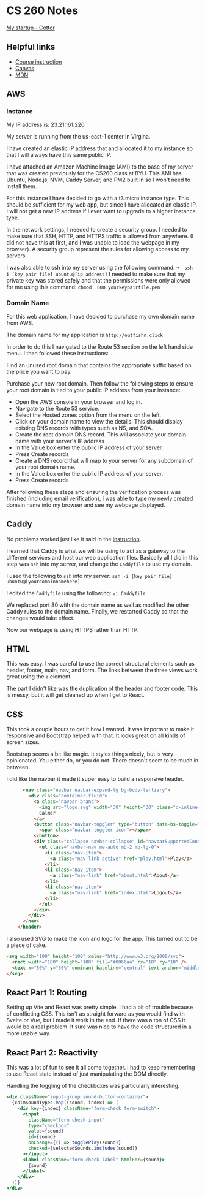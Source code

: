 # CS 260 Notes

[My startup - Cotter](insertLinkHere)

## Helpful links

- [Course instruction](https://github.com/webprogramming260)
- [Canvas](https://byu.instructure.com)
- [MDN](https://developer.mozilla.org)

## AWS

### Instance

My IP address is: 23.21.161.220

My server is running from the us-east-1 center in Virgina.

I have created an elastic IP address that and allocated it to my instance so that I will always have this same public IP.

I have attached an Amazon Machine Image (AMI) to the base of my server that was created previously for the CS260 class at BYU. This AMI has Ubuntu, Node.js, NVM, Caddy Server, and PM2 built in so I won't need to install them.

For this instance I have decided to go with a t3.micro instance type. This should be sufficient for my web app, but since I have allocated an elastic IP, I will not get a new IP address if I ever want to upgrade to a higher instance type.

In the network settings, I needed to create a security group. I needed to make sure that SSH, HTTP, and HTTPS traffic is allowed from anywhere. (I did not have this at first, and I was unable to load the webpage in my browser). A security group represent the rules for allowing access to my servers.

I was also able to ssh into my server using the following command: `➜  ssh -i [key pair file] ubuntu@[ip address]`
I needed to make sure that my private key was stored safely and that the permissions were only allowed for me using this command: `chmod  600 yourkeypairfile.pem`

### Domain Name

For this web application, I have decided to purchase my own domain name from AWS.

The domain name for my application is `http://outfishn.click`

In order to do this I navigated to the Route 53 section on the left hand side menu. I then followed these instructions:

Find an unused root domain that contains the appropriate suffix based on the price you want to pay. 

Purchase your new root domain. Then follow the following steps to ensure your root domain is tied to your public IP address from your instance:

* Open the AWS console in your browser and log in.
* Navigate to the Route 53 service.
* Select the Hosted zones option from the menu on the left.
* Click on your domain name to view the details. This should display existing DNS records with types such as NS, and SOA.
* Create the root domain DNS record. This will associate your domain name with your server's IP address
* In the Value box enter the public IP address of your server.
* Press Create records
* Create a DNS record that will map to your server for any subdomain of your root domain name. 
* In the Value box enter the public IP address of your server.
* Press Create records

After following these steps and ensuring the verification process was finished (including email verification), I was able to type my newly created domain name into my browser and see my webpage displayed.

## Caddy

No problems worked just like it said in the [instruction](https://github.com/webprogramming260/.github/blob/main/profile/webServers/https/https.md).

I learned that Caddy is what we will be using to act as a gateway to the different services and host our web application files. Basically all I did in this step was `ssh` into my server, and change the `Caddyfile` to use my domain. 

I used the following to `ssh` into my server:
`ssh -i [key pair file] ubuntu@[yourdomainnamehere]`

I edited the `Caddyfile` using the following:
`vi Caddyfile`

We replaced port 80 with the domain name as well as modified the other Caddy rules to the domain name. Finally, we restarted Caddy so that the changes would take effect.

Now our webpage is using HTTPS rather than HTTP.

## HTML

This was easy. I was careful to use the correct structural elements such as header, footer, main, nav, and form. The links between the three views work great using the `a` element.

The part I didn't like was the duplication of the header and footer code. This is messy, but it will get cleaned up when I get to React.

## CSS

This took a couple hours to get it how I wanted. It was important to make it responsive and Bootstrap helped with that. It looks great on all kinds of screen sizes.

Bootstrap seems a bit like magic. It styles things nicely, but is very opinionated. You either do, or you do not. There doesn't seem to be much in between.

I did like the navbar it made it super easy to build a responsive header.

```html
      <nav class="navbar navbar-expand-lg bg-body-tertiary">
        <div class="container-fluid">
          <a class="navbar-brand">
            <img src="logo.svg" width="30" height="30" class="d-inline-block align-top" alt="" />
            Calmer
          </a>
          <button class="navbar-toggler" type="button" data-bs-toggle="collapse" data-bs-target="#navbarSupportedContent">
            <span class="navbar-toggler-icon"></span>
          </button>
          <div class="collapse navbar-collapse" id="navbarSupportedContent">
            <ul class="navbar-nav me-auto mb-2 mb-lg-0">
              <li class="nav-item">
                <a class="nav-link active" href="play.html">Play</a>
              </li>
              <li class="nav-item">
                <a class="nav-link" href="about.html">About</a>
              </li>
              <li class="nav-item">
                <a class="nav-link" href="index.html">Logout</a>
              </li>
            </ul>
          </div>
        </div>
      </nav>
    </header>
```

I also used SVG to make the icon and logo for the app. This turned out to be a piece of cake.

```html
<svg width="100" height="100" xmlns="http://www.w3.org/2000/svg">
  <rect width="100" height="100" fill="#0066aa" rx="10" ry="10" />
  <text x="50%" y="50%" dominant-baseline="central" text-anchor="middle" font-size="72" font-family="Arial" fill="white">C</text>
</svg>
```

## React Part 1: Routing

Setting up Vite and React was pretty simple. I had a bit of trouble because of conflicting CSS. This isn't as straight forward as you would find with Svelte or Vue, but I made it work in the end. If there was a ton of CSS it would be a real problem. It sure was nice to have the code structured in a more usable way.

## React Part 2: Reactivity

This was a lot of fun to see it all come together. I had to keep remembering to use React state instead of just manipulating the DOM directly.

Handling the toggling of the checkboxes was particularly interesting.

```jsx
<div className="input-group sound-button-container">
  {calmSoundTypes.map((sound, index) => (
    <div key={index} className="form-check form-switch">
      <input
        className="form-check-input"
        type="checkbox"
        value={sound}
        id={sound}
        onChange={() => togglePlay(sound)}
        checked={selectedSounds.includes(sound)}
      ></input>
      <label className="form-check-label" htmlFor={sound}>
        {sound}
      </label>
    </div>
  ))}
</div>
```
